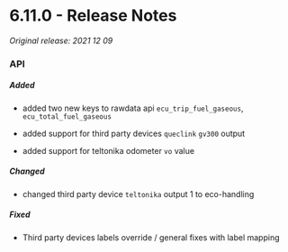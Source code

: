 # 6.11.0 - Release Notes
*Original release: 2021 12 09*

### API

##### Added

- added two new keys to rawdata api `ecu_trip_fuel_gaseous`, `ecu_total_fuel_gaseous`

- added support for third party devices `queclink` `gv300` output 

- added support for teltonika odometer `vo` value

##### Changed

- changed third party device `teltonika` output 1 to eco-handling

##### Fixed

- Third party devices labels override / general fixes with label mapping